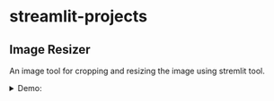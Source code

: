 # streamlit-projects

## Image Resizer
An image tool for cropping and resizing the image using stremlit tool.

<details>
 <summary> Demo: </summary>

<br>

![demo](./image_resizer/demo.gif)

</details>